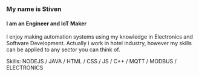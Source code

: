 ### My name is Stiven
#### I am an Engineer and IoT Maker
I enjoy making automation systems using my knowledge in Electronics and Software Development. Actually i work in hotel industry, however my skills can be applied to any sector you can think of.

Skills: NODEJS / JAVA / HTML / CSS /  JS / C++ / MQTT / MODBUS / ELECTRONICS
